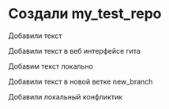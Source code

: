 # Создали my_test_repo 

Добавили текст

Добавили текст в веб интерфейсе гита

Добавим текст локально

Добавили текст в новой ветке new_branch

Добавили локальный конфликтик
